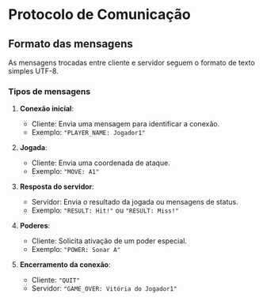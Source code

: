 # Protocolo de Comunicação

## Formato das mensagens
As mensagens trocadas entre cliente e servidor seguem o formato de texto simples UTF-8.

### Tipos de mensagens
1. **Conexão inicial**:
   - Cliente: Envia uma mensagem para identificar a conexão.
   - Exemplo: `"PLAYER_NAME: Jogador1"`

2. **Jogada**:
   - Cliente: Envia uma coordenada de ataque.
   - Exemplo: `"MOVE: A1"`

3. **Resposta do servidor**:
   - Servidor: Envia o resultado da jogada ou mensagens de status.
   - Exemplo: `"RESULT: Hit!"` ou `"RESULT: Miss!"`

4. **Poderes**:
   - Cliente: Solicita ativação de um poder especial.
   - Exemplo: `"POWER: Sonar A"`

5. **Encerramento da conexão**:
   - Cliente: `"QUIT"`
   - Servidor: `"GAME_OVER: Vitória do Jogador1"`
